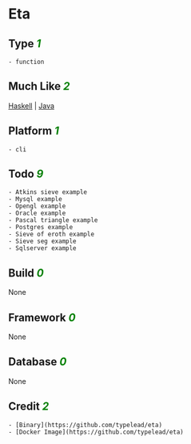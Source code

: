 # Eta

## Type <i style='color:green;'>1</i>
	- function
## Much Like <i style='color:green;'>2</i>
[Haskell](HASKELL.md) | [Java](JAVA.md)
## Platform <i style='color:green;'>1</i>
	- cli
## Todo <i style='color:green;'>9</i>
	- Atkins sieve example
	- Mysql example
	- Opengl example
	- Oracle example
	- Pascal triangle example
	- Postgres example
	- Sieve of eroth example
	- Sieve seg example
	- Sqlserver example
## Build <i style='color:green;'>0</i>
None
## Framework <i style='color:green;'>0</i>
None
## Database <i style='color:green;'>0</i>
None
## Credit <i style='color:green;'>2</i>
	- [Binary](https://github.com/typelead/eta)
	- [Docker Image](https://github.com/typelead/eta)